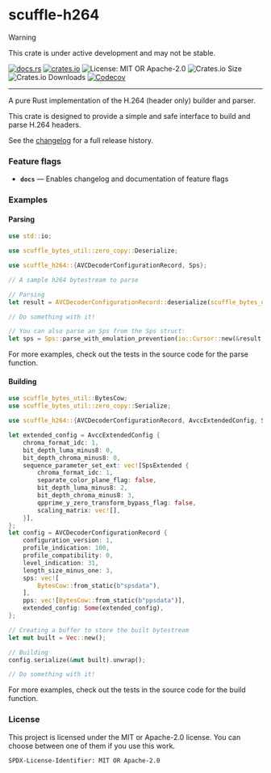 <!-- dprint-ignore-file -->
<!-- sync-readme title [[ -->
# scuffle-h264
<!-- sync-readme ]] -->

> [!WARNING]  
> This crate is under active development and may not be stable.

<!-- sync-readme badge [[ -->
[![docs.rs](https://img.shields.io/docsrs/scuffle-h264/0.2.2.svg?logo=docs.rs&label=docs.rs&style=flat-square)](https://docs.rs/scuffle-h264/0.2.2)
[![crates.io](https://img.shields.io/badge/crates.io-v0.2.2-orange?style=flat-square&logo=rust&logoColor=white)](https://crates.io/crates/scuffle-h264/0.2.2)
![License: MIT OR Apache-2.0](https://img.shields.io/badge/license-MIT%20OR%20Apache--2.0-purple.svg?style=flat-square)
![Crates.io Size](https://img.shields.io/crates/size/scuffle-h264/0.2.2.svg?style=flat-square)
![Crates.io Downloads](https://img.shields.io/crates/dv/scuffle-h264/0.2.2.svg?&label=downloads&style=flat-square)
[![Codecov](https://img.shields.io/codecov/c/github/scufflecloud/scuffle.svg?label=codecov&logo=codecov&style=flat-square)](https://app.codecov.io/gh/scufflecloud/scuffle)
<!-- sync-readme ]] -->

---

<!-- sync-readme rustdoc [[ -->
A pure Rust implementation of the H.264 (header only) builder and parser.

This crate is designed to provide a simple and safe interface to build and parse H.264 headers.

See the [changelog](./CHANGELOG.md) for a full release history.

### Feature flags

* **`docs`** —  Enables changelog and documentation of feature flags

### Examples

#### Parsing

````rust
use std::io;

use scuffle_bytes_util::zero_copy::Deserialize;

use scuffle_h264::{AVCDecoderConfigurationRecord, Sps};

// A sample h264 bytestream to parse

// Parsing
let result = AVCDecoderConfigurationRecord::deserialize(scuffle_bytes_util::zero_copy::Slice::from(&bytes[..])).unwrap();

// Do something with it!

// You can also parse an Sps from the Sps struct:
let sps = Sps::parse_with_emulation_prevention(io::Cursor::new(&result.sps[0]));
````

For more examples, check out the tests in the source code for the parse function.

#### Building

````rust
use scuffle_bytes_util::BytesCow;
use scuffle_bytes_util::zero_copy::Serialize;

use scuffle_h264::{AVCDecoderConfigurationRecord, AvccExtendedConfig, Sps, SpsExtended};

let extended_config = AvccExtendedConfig {
    chroma_format_idc: 1,
    bit_depth_luma_minus8: 0,
    bit_depth_chroma_minus8: 0,
    sequence_parameter_set_ext: vec![SpsExtended {
        chroma_format_idc: 1,
        separate_color_plane_flag: false,
        bit_depth_luma_minus8: 2,
        bit_depth_chroma_minus8: 3,
        qpprime_y_zero_transform_bypass_flag: false,
        scaling_matrix: vec![],
    }],
};
let config = AVCDecoderConfigurationRecord {
    configuration_version: 1,
    profile_indication: 100,
    profile_compatibility: 0,
    level_indication: 31,
    length_size_minus_one: 3,
    sps: vec![
        BytesCow::from_static(b"spsdata"),
    ],
    pps: vec![BytesCow::from_static(b"ppsdata")],
    extended_config: Some(extended_config),
};

// Creating a buffer to store the built bytestream
let mut built = Vec::new();

// Building
config.serialize(&mut built).unwrap();

// Do something with it!
````

For more examples, check out the tests in the source code for the build function.

### License

This project is licensed under the MIT or Apache-2.0 license.
You can choose between one of them if you use this work.

`SPDX-License-Identifier: MIT OR Apache-2.0`
<!-- sync-readme ]] -->

